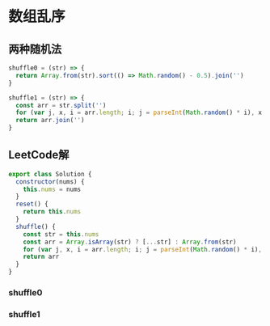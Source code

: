 # 数组乱序


## 两种随机法
```javascript
shuffle0 = (str) => {
  return Array.from(str).sort(() => Math.random() - 0.5).join('')
}

shuffle1 = (str) => {
  const arr = str.split('')
  for (var j, x, i = arr.length; i; j = parseInt(Math.random() * i), x = arr[--i], arr[i] = arr[j], arr[j] = x);
  return arr.join('')
}
```

## LeetCode解
```javascript
export class Solution {
  constructor(nums) {
    this.nums = nums
  }
  reset() {
    return this.nums
  }
  shuffle() {
    const str = this.nums
    const arr = Array.isArray(str) ? [...str] : Array.from(str)
    for (var j, x, i = arr.length; i; j = parseInt(Math.random() * i), x = arr[--i], arr[i] = arr[j], arr[j] = x);
    return arr
  }
}
```
### shuffle0  

<ClientOnly>
<ShuffleNumber />  
</ClientOnly>

### shuffle1  

<LazySudoku />  

<vTalk />
